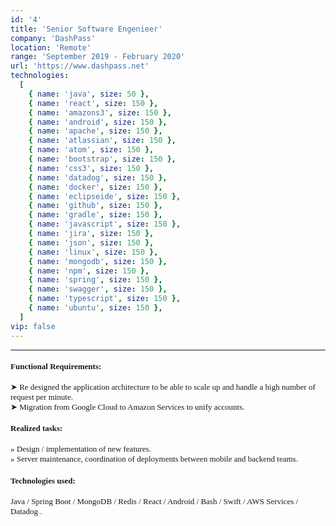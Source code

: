 ```yaml
---
id: '4'
title: 'Senior Software Engenieer'
company: 'DashPass'
location: 'Remote'
range: 'September 2019 - February 2020'
url: 'https://www.dashpass.net'
technologies:
  [
    { name: 'java', size: 50 },
    { name: 'react', size: 150 },
    { name: 'amazons3', size: 150 },
    { name: 'android', size: 150 },
    { name: 'apache', size: 150 },
    { name: 'atlassian', size: 150 },
    { name: 'atom', size: 150 },
    { name: 'bootstrap', size: 150 },
    { name: 'css3', size: 150 },
    { name: 'datadog', size: 150 },
    { name: 'docker', size: 150 },
    { name: 'eclipseide', size: 150 },
    { name: 'github', size: 150 },
    { name: 'gradle', size: 150 },
    { name: 'javascript', size: 150 },
    { name: 'jira', size: 150 },
    { name: 'json', size: 150 },
    { name: 'linux', size: 150 },
    { name: 'mongodb', size: 150 },
    { name: 'npm', size: 150 },
    { name: 'spring', size: 150 },
    { name: 'swagger', size: 150 },
    { name: 'typescript', size: 150 },
    { name: 'ubuntu', size: 150 },
  ]
vip: false
---
```


---

<font size = 2 face = "Andale Mono" >

#### Functional Requirements:

➤ Re designed the application architecture to be able to scale up and handle a high number of request per minute.  
➤ Migration from Google Cloud to Amazon Services to unify accounts.

#### Realized tasks:

» Design / implementation of new features.  
» Server maintenance, coordination of deployments between mobile and backend teams.

#### Technologies used:

Java / Spring Boot / MongoDB / Redis / React / Android / Bash / Swift / AWS Services / Datadog .

</font>

